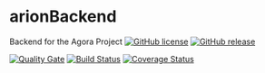 # arionBackend
Backend for the Agora Project
[![GitHub license](https://img.shields.io/badge/license-MIT-blue.svg)](https://raw.githubusercontent.com/tommartensen/arion-backend/master/LICENSE)
[![GitHub release](https://img.shields.io/badge/release-1.1.0-blue.svg)](https://github.com/tommartensen/arion-backend/releases/latest)

[![Quality Gate](https://sonarqube.tommartensen.de/api/badges/gate?key=arion-backend "Master Branch")](https://sonarqube.tommartensen.de/dashboard?id=arion-backend)
[![Build Status](https://travis-ci.org/tommartensen/arion-backend.svg?branch=master)](https://travis-ci.org/tommartensen/arion-backend "Default branch")
[![Coverage Status](https://coveralls.io/repos/github/tommartensen/arion-backend/badge.svg?branch=master)](https://coveralls.io/github/tommartensen/arion-backend?branch=master)
